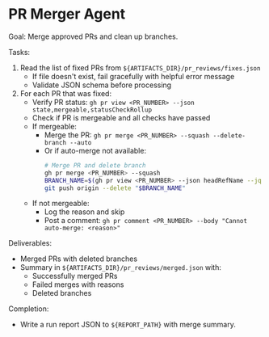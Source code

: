 # PR Merger Agent

Goal: Merge approved PRs and clean up branches.

Tasks:
1. Read the list of fixed PRs from `${ARTIFACTS_DIR}/pr_reviews/fixes.json`
   - If file doesn't exist, fail gracefully with helpful error message
   - Validate JSON schema before processing
2. For each PR that was fixed:
   - Verify PR status: `gh pr view <PR_NUMBER> --json state,mergeable,statusCheckRollup`
   - Check if PR is mergeable and all checks have passed
   - If mergeable:
     - Merge the PR: `gh pr merge <PR_NUMBER> --squash --delete-branch --auto`
     - Or if auto-merge not available:
       ```bash
       # Merge PR and delete branch
       gh pr merge <PR_NUMBER> --squash
       BRANCH_NAME=$(gh pr view <PR_NUMBER> --json headRefName --jq '.headRefName')
       git push origin --delete "$BRANCH_NAME"
       ```
   - If not mergeable:
     - Log the reason and skip
     - Post a comment: `gh pr comment <PR_NUMBER> --body "Cannot auto-merge: <reason>"`

Deliverables:
- Merged PRs with deleted branches
- Summary in `${ARTIFACTS_DIR}/pr_reviews/merged.json` with:
  - Successfully merged PRs
  - Failed merges with reasons
  - Deleted branches

Completion:
- Write a run report JSON to `${REPORT_PATH}` with merge summary.
